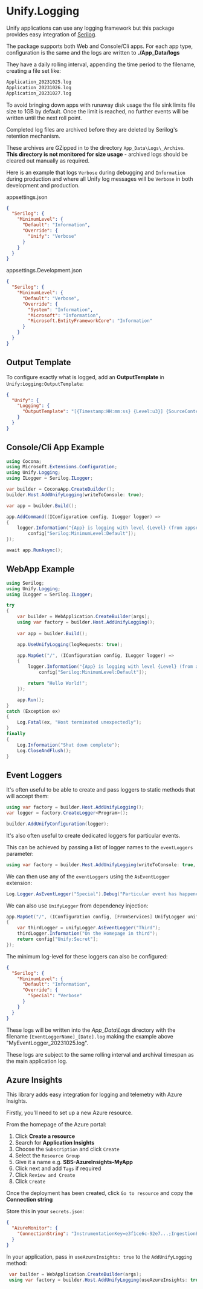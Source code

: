 # Unify.Logging

Unify applications can use any logging framework but this package provides easy integration of [Serilog](https://serilog.net/).

The package supports both Web and Console/Cli apps. For each app type, configuration is the same and the logs are written to **./App_Data/logs**

They have a daily rolling interval, appending the time period to the filename, creating a file set like:

```bash
Application_20231025.log
Application_20231026.log
Application_20231027.log
```

To avoid bringing down apps with runaway disk usage the file sink limits file size to 1GB by default. Once the limit is reached, no further events will be written until the next roll point.

Completed log files are archived before they are deleted by Serilog's retention mechanism.

These archives are GZipped in to the directory `App_Data\Logs\_Archive`. **This directory is not monitored for size usage** - archived logs should be cleared out manually as required.

Here is an example that logs `Verbose` during debugging and `Information` during production and where all Unify log messages will be `Verbose` in both development and production.

appsettings.json

```json
{
  "Serilog": {
    "MinimumLevel": {
      "Default": "Information",
      "Override": {
        "Unify": "Verbose"
      }
    }
  }
}
```

appsettings.Development.json

```json
{
  "Serilog": {
    "MinimumLevel": {
      "Default": "Verbose",
      "Override": {
        "System": "Information",
        "Microsoft": "Information",
        "Microsoft.EntityFrameworkCore": "Information"
      }
    }
  }
}
```

## Output Template

To configure exactly what is logged, add an **OutputTemplate** in `Unify:Logging:OutputTemplate`:

```json
{
  "Unify": {
    "Logging": {
      "OutputTemplate": "[{Timestamp:HH:mm:ss} {Level:u3}] {SourceContext} {Message:lj}{NewLine}{Exception}"
    }
  }
}
```

## Console/Cli App Example

```c#
using Cocona;
using Microsoft.Extensions.Configuration;
using Unify.Logging;
using ILogger = Serilog.ILogger;

var builder = CoconaApp.CreateBuilder();
builder.Host.AddUnifyLogging(writeToConsole: true);

var app = builder.Build();

app.AddCommand((IConfiguration config, ILogger logger) =>
{
    logger.Information("{App} is logging with level {Level} (from appsettings)", nameof(Program),
        config["Serilog:MinimumLevel:Default"]);
});

await app.RunAsync();
```

## WebApp Example

```c#
using Serilog;
using Unify.Logging;
using ILogger = Serilog.ILogger;

try
{
    var builder = WebApplication.CreateBuilder(args);
    using var factory = builder.Host.AddUnifyLogging();
    
    var app = builder.Build();

    app.UseUnifyLogging(logRequests: true);

    app.MapGet("/", (IConfiguration config, ILogger logger) =>
    {
        logger.Information("{App} is logging with level {Level} (from appsettings)", nameof(Program),
            config["Serilog:MinimumLevel:Default"]);

        return "Hello World!";
    });

    app.Run();
}
catch (Exception ex)
{
    Log.Fatal(ex, "Host terminated unexpectedly");
}
finally
{
    Log.Information("Shut down complete");
    Log.CloseAndFlush();
}
```

## Event Loggers

It's often useful to be able to create and pass loggers to static methods that will accept them:

```c#
using var factory = builder.Host.AddUnifyLogging();
var logger = factory.CreateLogger<Program>();

builder.AddUnifyConfiguration(logger);
```

It's also often useful to create dedicated loggers for particular events.

This can be achieved by passing a list of logger names to the `eventLoggers` parameter:

```c#
using var factory = builder.Host.AddUnifyLogging(writeToConsole: true, eventLoggers: new []{"Special", "SomethingElse", "Third"});
```

We can then use any of the `eventLoggers` using the `AsEventLogger` extension:

```c#
Log.Logger.AsEventLogger("Special").Debug("Particular event has happened");
 ```

We can also use `UnifyLogger` from dependency injection:

```c#
app.MapGet("/", (IConfiguration config, [FromServices] UnifyLogger unifyLogger) =>
{
    var thirdLogger = unifyLogger.AsEventLogger("Third");
    thirdLogger.Information("On the Homepage in third");
    return config["Unify:Secret"];
});
```

The minimum log-level for these loggers can also be configured:

```json
{
  "Serilog": {
    "MinimumLevel": {
      "Default": "Information",
      "Override": {
        "Special": "Verbose"
      }
    }
  }
}
```

These logs will be written into the *App_Data\Logs* directory with the filename `[EventLoggerName]_[Date].log` making the example above "MyEventLogger_20231025.log".

These logs are subject to the same rolling interval and archival timespan as the main application log.

## Azure Insights

This library adds easy integration for logging and telemetry with Azure Insights.

Firstly, you'll need to set up a new Azure resource.

From the homepage of the Azure portal:

1. Click **Create a resource**
2. Search for **Application Insights**
3. Choose the `Subscription` and click `Create`
4. Select the `Resource Group`
5. Give it a name e.g. **SBS-AzureInsights-MyApp**
6. Click next and add `Tags` if required
7. Click `Review and Create`
8. Click `Create`

Once the deployment has been created, click `Go to resource` and copy the **Connection string**

Store this in your `secrets.json`:

```json
{
  "AzureMonitor": {
    "ConnectionString": "InstrumentationKey=e3f1ce6c-92e7...;IngestionEndpoint=https://uksouth-1.in.applicationinsights.azure.com/;LiveEndpoint=https://uksouth.livediagnostics.monitor.azure.com/;ApplicationId=c897d4e0-2d02..."
  }
}
```

In your application, pass in `useAzureInsights: true` to the `AddUnifyLogging` method:

```csharp
 var builder = WebApplication.CreateBuilder(args);
 using var factory = builder.Host.AddUnifyLogging(useAzureInsights: true);
```